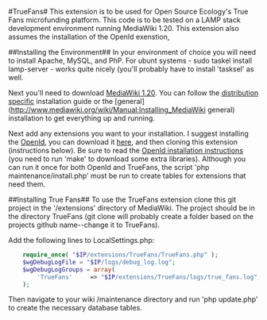 #TrueFans#
This extension is to be used for Open Source Ecology's True Fans microfunding platform. This code is to be tested on a LAMP stack development environment running MediaWiki 1.20. This extension also assumes the installation of the OpenId exenstion,

##Installing the Environment##
In your environment of choice you will need to install Apache, MySQL, and PhP. For ubunt systems - sudo taskel install lamp-server - works quite nicely (you'll probably have to install 'tasksel' as well. 

Next you'll need to download [MediaWiki 1.20](http://download.wikimedia.org/mediawiki/1.20/mediawiki-1.20.2.tar.gz). You can follow the [distribution specific](http://www.mediawiki.org/wiki/Manual:Installation_guide) installation guide or the [general](http://www.mediawiki.org/wiki/Manual:Installing_MediaWiki general) installation to get everything up and running. 

Next add any extensions you want to your installation. I suggest installing the  [OpenId](http://www.mediawiki.org/wiki/Extension:OpenID), you can download it [here](http://www.mediawiki.org/wiki/Special:ExtensionDistributor/OpenID), and then cloning this extension (instructions below). Be sure to read the [OpenId installation instructions](http://www.mediawiki.org/wiki/Extension:OpenID#Installation) (you need to run 'make' to download some extra libraries). Although you can run it once for both OpenId and TrueFans, the script 'php maintenance/install.php' must be run to create tables for extensions that need them.

##Installing True Fans##
To use the TrueFans extension clone this git project in the '/extensions' directory of MediaWiki. The project should be in the directory TrueFans (git clone will probably create a folder based on the projects github name--change it to TrueFans).

Add the following lines to LocalSettings.php:

```php
	require_once( "$IP/extensions/TrueFans/TrueFans.php" );
	$wgDebugLogFile = "$IP/logs/debug_log.log";
	$wgDebugLogGroups = array(
		'TrueFans'     => "$IP/extensions/TrueFans/logs/true_fans.log",
	);
```

Then navigate to your wiki /maintenance directory and run 'php update.php' to create the necessary database tables. 